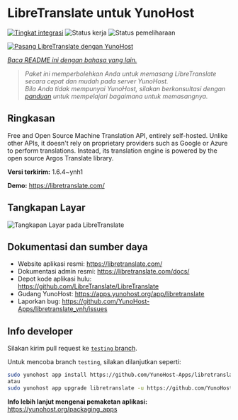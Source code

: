 <!--
N.B.: README ini dibuat secara otomatis oleh <https://github.com/YunoHost/apps/tree/master/tools/readme_generator>
Ini TIDAK boleh diedit dengan tangan.
-->

# LibreTranslate untuk YunoHost

[![Tingkat integrasi](https://apps.yunohost.org/badge/integration/libretranslate)](https://ci-apps.yunohost.org/ci/apps/libretranslate/)
![Status kerja](https://apps.yunohost.org/badge/state/libretranslate)
![Status pemeliharaan](https://apps.yunohost.org/badge/maintained/libretranslate)

[![Pasang LibreTranslate dengan YunoHost](https://install-app.yunohost.org/install-with-yunohost.svg)](https://install-app.yunohost.org/?app=libretranslate)

*[Baca README ini dengan bahasa yang lain.](./ALL_README.md)*

> *Paket ini memperbolehkan Anda untuk memasang LibreTranslate secara cepat dan mudah pada server YunoHost.*  
> *Bila Anda tidak mempunyai YunoHost, silakan berkonsultasi dengan [panduan](https://yunohost.org/install) untuk mempelajari bagaimana untuk memasangnya.*

## Ringkasan

Free and Open Source Machine Translation API, entirely self-hosted. Unlike other APIs, it doesn't rely on proprietary providers such as Google or Azure to perform translations. Instead, its translation engine is powered by the open source Argos Translate library.


**Versi terkirim:** 1.6.4~ynh1

**Demo:** <https://libretranslate.com/>

## Tangkapan Layar

![Tangkapan Layar pada LibreTranslate](./doc/screenshots/screenshot.png)

## Dokumentasi dan sumber daya

- Website aplikasi resmi: <https://libretranslate.com/>
- Dokumentasi admin resmi: <https://libretranslate.com/docs/>
- Depot kode aplikasi hulu: <https://github.com/LibreTranslate/LibreTranslate>
- Gudang YunoHost: <https://apps.yunohost.org/app/libretranslate>
- Laporkan bug: <https://github.com/YunoHost-Apps/libretranslate_ynh/issues>

## Info developer

Silakan kirim pull request ke [`testing` branch](https://github.com/YunoHost-Apps/libretranslate_ynh/tree/testing).

Untuk mencoba branch `testing`, silakan dilanjutkan seperti:

```bash
sudo yunohost app install https://github.com/YunoHost-Apps/libretranslate_ynh/tree/testing --debug
atau
sudo yunohost app upgrade libretranslate -u https://github.com/YunoHost-Apps/libretranslate_ynh/tree/testing --debug
```

**Info lebih lanjut mengenai pemaketan aplikasi:** <https://yunohost.org/packaging_apps>
